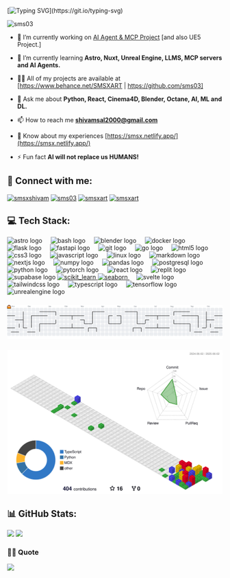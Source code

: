 [![Typing SVG](https://readme-typing-svg.demolab.com?font=Fira+Code&weight=500&size=50&duration=4000&pause=700&color=FFF0DB&center=true&multiline=true&width=2048&height=250&lines=Hello+%22%F0%9F%91%8B%F0%9F%8F%BB%22;I+am+Shivam+M.+Salunkhe;aka+SMS.;AI+Enthusiast%2C+Prompt+Engineer%2C+3D+CGi+%26+VFX+Artist.)](https://git.io/typing-svg)

<!-- <h1 align="center">Hello 👋🏻, I'm Shivam M. Salunkhe aka SMS.</h1>
<h3 align="center">AI Enthusiast, Prompt Engineer, 3D CGi & VFX Artist.</h3> -->

<p align="left"> <img src="https://komarev.com/ghpvc/?username=sms03&label=Visitors&color=ff0a47&style=flat" alt="sms03" /> </p>

- 🔭 I’m currently working on [AI Agent & MCP Project](https://github.com/sms03/ytch-mcp) [and also UE5 Project.]

- 🌱 I’m currently learning **Astro, Nuxt, Unreal Engine, LLMS, MCP servers and AI Agents.**

- 👨‍💻 All of my projects are available at [https://www.behance.net/SMSXART | https://github.com/sms03]

- 💬 Ask me about **Python, React, Cinema4D, Blender, Octane, AI, ML and DL.**

- 📫 How to reach me **shivamsal2000@gmail.com**

- 📄 Know about my experiences [https://smsx.netlify.app/](https://smsx.netlify.app/)

- ⚡ Fun fact **AI will not replace us HUMANS!**



## 📲 Connect with me:
<p align="left">
<a href="https://twitter.com/smsxshivam" target="blank"><img align="center" src="https://raw.githubusercontent.com/rahuldkjain/github-profile-readme-generator/master/src/images/icons/Social/twitter.svg" alt="smsxshivam" height="30" width="40" /></a>
<a href="https://linkedin.com/in/sms03" target="blank"><img align="center" src="https://raw.githubusercontent.com/rahuldkjain/github-profile-readme-generator/master/src/images/icons/Social/linked-in-alt.svg" alt="sms03" height="30" width="40" /></a>
<a href="https://instagram.com/smsxart" target="blank"><img align="center" src="https://raw.githubusercontent.com/rahuldkjain/github-profile-readme-generator/master/src/images/icons/Social/instagram.svg" alt="smsxart" height="30" width="40" /></a>
<a href="https://www.behance.net/smsxart" target="blank"><img align="center" src="https://raw.githubusercontent.com/rahuldkjain/github-profile-readme-generator/master/src/images/icons/Social/behance.svg" alt="smsxart" height="30" width="40" /></a>
</p>



## 💻 Tech Stack:
<div align="left">
  <img src="https://skillicons.dev/icons?i=astro" height="40" alt="astro logo"  />
  <img width="12" />
  <img src="https://cdn.simpleicons.org/gnubash/4EAA25" height="40" alt="bash logo"  />
  <img width="12" />
  <img src="https://skillicons.dev/icons?i=blender" height="40" alt="blender logo"  />
  <img width="12" />
  <img src="https://skillicons.dev/icons?i=docker" height="40" alt="docker logo"  />
  <img width="12" />
  <img src="https://skillicons.dev/icons?i=flask" height="40" alt="flask logo"  />
  <img width="12" />
  <img src="https://cdn.simpleicons.org/fastapi/009688" height="40" alt="fastapi logo"  />
  <img width="12" />
  <img src="https://skillicons.dev/icons?i=git" height="40" alt="git logo"  />
  <img width="12" />
  <img src="https://cdn.jsdelivr.net/gh/devicons/devicon/icons/go/go-original.svg" height="40" alt="go logo"  />
  <img width="12" />
  <img src="https://cdn.jsdelivr.net/gh/devicons/devicon/icons/html5/html5-original.svg" height="40" alt="html5 logo"  />
  <img width="12" />
  <img src="https://cdn.jsdelivr.net/gh/devicons/devicon/icons/css3/css3-original.svg" height="40" alt="css3 logo"  />
  <img width="12" />
  <img src="https://skillicons.dev/icons?i=js" height="40" alt="javascript logo"  />
  <img width="12" />
  <img src="https://cdn.jsdelivr.net/gh/devicons/devicon/icons/linux/linux-original.svg" height="40" alt="linux logo"  />
  <img width="12" />
  <img src="https://skillicons.dev/icons?i=md" height="40" alt="markdown logo"  />
  <img width="12" />
  <img src="https://cdn.jsdelivr.net/gh/devicons/devicon/icons/nextjs/nextjs-original.svg" height="40" alt="nextjs logo"  />
  <img width="12" />
  <img src="https://cdn.jsdelivr.net/gh/devicons/devicon/icons/numpy/numpy-original.svg" height="40" alt="numpy logo"  />
  <img width="12" />
  <img src="https://cdn.jsdelivr.net/gh/devicons/devicon/icons/pandas/pandas-original.svg" height="40" alt="pandas logo"  />
  <img width="12" />
  <img src="https://cdn.jsdelivr.net/gh/devicons/devicon/icons/postgresql/postgresql-original.svg" height="40" alt="postgresql logo"  />
  <img width="12" />
  <img src="https://cdn.jsdelivr.net/gh/devicons/devicon/icons/python/python-original.svg" height="40" alt="python logo"  />
  <img width="12" />
  <img src="https://cdn.simpleicons.org/pytorch/EE4C2C" height="40" alt="pytorch logo"  />
  <img width="12" />
  <img src="https://cdn.simpleicons.org/react/61DAFB" height="40" alt="react logo"  />
  <img width="12" />
  <img src="https://cdn.simpleicons.org/replit/F26207" height="40" alt="replit logo"  />
  <img width="12" />
  <img src="https://skillicons.dev/icons?i=supabase" height="40" alt="supabase logo"  />
  <a href="https://scikit-learn.org/" target="_blank" rel="noreferrer"> <img src="https://upload.wikimedia.org/wikipedia/commons/0/05/Scikit_learn_logo_small.svg" alt="scikit_learn" width="50" height="50"/> </a>
  <a href="https://seaborn.pydata.org/" target="_blank" rel="noreferrer"> <img src="https://seaborn.pydata.org/_images/logo-mark-lightbg.svg" alt="seaborn" width="40" height="40"/> </a>
  <img width="12" />
  <img src="https://cdn.jsdelivr.net/gh/devicons/devicon/icons/svelte/svelte-original.svg" height="40" alt="svelte logo"  />
  <img width="12" />
  <img src="https://cdn.simpleicons.org/tailwindcss/06B6D4" height="40" alt="tailwindcss logo"  />
  <img width="12" />
  <img src="https://cdn.jsdelivr.net/gh/devicons/devicon/icons/typescript/typescript-original.svg" height="40" alt="typescript logo"  />
  <img width="12" />
  <img src="https://cdn.simpleicons.org/tensorflow/FF6F00" height="40" alt="tensorflow logo"  />
  <img width="12" />
  <img src="https://skillicons.dev/icons?i=unreal" height="40" alt="unrealengine logo"  />
</div>

###

<picture>
  <source media="(prefers-color-scheme: dark)" srcset="https://raw.githubusercontent.com/sms03/sms03/output/pacman-contribution-graph-dark.svg">
  <source media="(prefers-color-scheme: light)" srcset="https://raw.githubusercontent.com/sms03/sms03/output/pacman-contribution-graph.svg">
  <img alt="pacman contribution graph" src="https://raw.githubusercontent.com/sms03/sms03/output/pacman-contribution-graph.svg">
</picture>

###

###
![](./profile-3d-contrib/profile-gitblock.svg)
###



## 📊 GitHub Stats:
![](https://nirzak-streak-stats.vercel.app/?user=sms03&theme=flag-india&hide_border=true)
![](https://github-readme-stats.vercel.app/api/top-langs/?username=sms03&theme=flag-india&hide_border=true&include_all_commits=false&count_private=false&layout=compact)

### ✍🏻 Quote
![](https://quotes-github-readme.vercel.app/api?type=horizontal&theme=radical)


